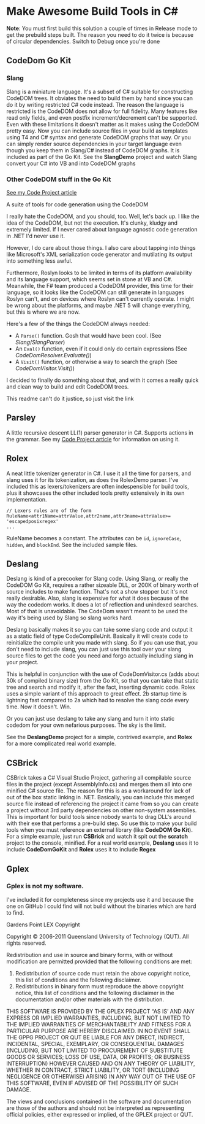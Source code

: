# Make Awesome Build Tools in C#

**Note**: You must first build this solution a couple of times in Release mode to get the prebuild steps built. The reason you need to do it twice is because of circular dependencies. Switch to Debug once you're done

## CodeDom Go Kit

### Slang

Slang is a miniature language. It's a subset of C# suitable for constructing CodeDOM trees. It obviates the need to build them by hand since you can do it by writing restricted C# code instead. The reason the language is restricted is the CodeDOM does not allow for full fidelity. Many features like read only fields, and even postfix increment/decrement can't be supported. Even with these limitations it doesn't matter as it makes using the CodeDOM pretty easy. Now you can include source files in your build as templates using T4 and C# syntax and generate CodeDOM graphs that way. Or you can simply render source dependencies in your target language even though you keep them in Slang/C# instead of CodeDOM graphs. It is included as part of the Go Kit. See the **SlangDemo** project and watch Slang convert your C# into VB and into CodeDOM graphs

### Other CodeDOM stuff in the Go Kit

[See my Code Project article](https://www.codeproject.com/Articles/5253617/CodeDOM-Go-Kit-The-CodeDOM-is-Dead-Long-Live-the-C)

A suite of tools for code generation using the CodeDOM

I really hate the CodeDOM, and you should, too. Well, let's back up. I like the idea of the CodeDOM, but not the execution. It's clunky, kludgy and extremely limited. If I never cared about language agnostic code generation in .NET I'd never use it.

However, I do care about those things. I also care about tapping into things like Microsoft's XML serialization code generator and mutilating its output into something less awful.

Furthermore, Roslyn looks to be limited in terms of its platform availability and its language support, which seems set in stone at VB and C#. Meanwhile, the F# team produced a CodeDOM provider, this time for their language, so it looks like the CodeDOM can still generate in languages Roslyn can't, and on devices where Roslyn can't currently operate. I might be wrong about the platforms, and maybe .NET 5 will change everything, but this is where we are now.

Here's a few of the things the CodeDOM always needed:

* A `Parse()` function. Gosh that would have been cool. (See *Slang*/*SlangParser*)
* An `Eval()` function, even if it could only do certain expressions (See *CodeDomResolver.Evaluate()*)
* A `Visit()` function, or otherwise a way to search the graph (See *CodeDomVisitor.Visit()*)

I decided to finally do something about that, and with it comes a really quick and clean way to build and edit CodeDOM trees.

This readme can't do it justice, so just visit the link

## Parsley

A little recursive descent LL(1) parser generator in C#. Supports actions in the grammar. See my [Code Project article](https://www.codeproject.com/Articles/5254538/Parsley-A-Recursive-Descent-Parser-Generator-in-Csharp) for information on using it.

## Rolex

A neat little tokenizer generator in C#. I use it all the time for parsers, and slang uses it for its tokenization, as does the RolexDemo parser. I've included this as lexers/tokenizers are often indespensible for build tools, plus it showcases the other included tools pretty extensively in its own implementation.
```
// Lexers rules are of the form
RuleName<attr1Name=attrValue,attr2name,attr3name=attrValue>= 'escapedposixregex'
...
```
RuleName becomes a constant. The attributes can be `id`, `ignoreCase`, `hidden`, and `blockEnd`. See the included sample files.

## Deslang

Deslang is kind of a precooker for Slang code. Using Slang, or really the CodeDOM Go Kit, requires a rather sizeable DLL, or 200K of binary worth of source includes to make function. That's not a show stopper but it's not really desirable. Also, slang is expensive for what it does because of the way the codedom works. It does a lot of reflection and unindexed searches. Most of that is unavoidable. The CodeDom wasn't meant to be used the way it's being used by Slang so slang works hard.

Deslang basically makes it so you can take some slang code and output it as a static field of type CodeCompileUnit. Basically it will create code to reinitialize the compile unit you made with slang. So if you can use that, you don't need to include slang, you can just use this tool over your slang source files to get the code you need and forgo actually including slang in your project.

This is helpful in conjunction with the use of CodeDomVisitor.cs (adds about 30k of compiled binary size) from the Go Kit, so that you can take that static tree and search and modify it, after the fact, inserting dynamic code. Rolex uses a simple variant of this approach to great effect. 2b startup time is lightning fast compared to 2a which had to resolve the slang code every time. Now it doesn't. Win.

Or you can just use deslang to take any slang and turn it into static codedom for your own nefarious purposes. The sky is the limit.

See the **DeslangDemo** project for a simple, contrived example, and **Rolex** for a more complicated real world example.

## CSBrick

CSBrick takes a C# Visual Studio Project, gathering all compilable source files in the project (except AssemblyInfo.cs) and merges them all into one minified C# source file. The reason for this is as a workaround for lack of out of the box static linking in .NET. Basically, you can include this merged source file instead of referencing the project it came from so you can create a project without 3rd party dependencies on other non-system assemblies. This is important for build tools since nobody wants to drag DLL's around with their exe that performs a pre-build step. So use this to make your build tools when you must reference an external library (like **CodeDOM Go Kit**). For a simple example, just run **CSBrick** and watch it spit out the **scratch** project to the console, minified. For a real world example, **Deslang** uses it to include **CodeDomGoKit** and **Rolex** uses it to include **Regex**

## Gplex

### Gplex is not my software.

I've included it for completeness since my projects use it and because the one on GitHub I could find will not build without the binaries which are hard to find.


Gardens Point LEX Copyright

Copyright © 2006-2011 Queensland University of Technology (QUT). All rights reserved.

Redistribution and use in source and binary forms, with or without modification are permitted provided that the following conditions are met:

1.	Redistribution of source code must retain the above copyright notice, this list of conditions and the following disclaimer.
2.	Redistributions in binary form must reproduce the above copyright notice, this list of conditions and the following disclaimer in the documentation and/or other materials with the distribution.

THIS SOFTWARE IS PROVIDED BY THE GPLEX PROJECT “AS IS’ AND ANY EXPRESS OR IMPLIED WARRANTIES, INCLUDING, BUT NOT LIMITED TO THE IMPLIED WARRANTIES OF MERCHANTABILITY AND FITNESS FOR A PARTICULAR PURPOSE ARE HEREBY DISCLAIMED. IN NO EVENT SHALL THE GPPG PROJECT OR QUT BE LIABLE FOR ANY DIRECT, INDIRECT, INCIDENTAL, SPECIAL, EXEMPLARY, OR CONSEQUENTIAL DAMAGES (INCLUDING, BUT NOT LIMITED TO PROCUREMENT OF SUBSTITUTE GOODS OR SERVICES; LOSS OF USE, DATA, OR PROFITS; OR BUSINESS INTERRUPTION) HOWEVER CAUSED AND ON ANY THEORY OF LIABILITY, WHETHER IN CONTRACT, STRICT LIABILITY, OR TORT (INCLUDING NEGLIGENCE OR OTHERWISE) ARISING IN ANY WAY OUT OF THE USE OF THIS SOFTWARE, EVEN IF ADVISED OF THE POSSIBILITY OF SUCH DAMAGE.

The views and conclusions contained in the software and documentation are those of the authors and should not be interpreted as representing official policies, either expressed or implied, of the GPLEX project or QUT.

